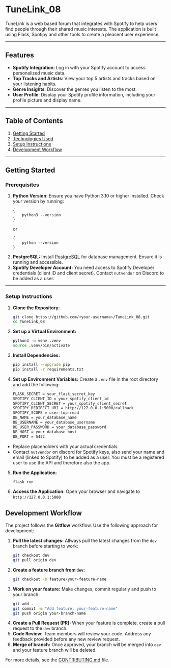# TuneLink_08

TuneLink is a web based forum that integrates with Spotify to help users find people through their shared music interests. The application is built using Flask, Spotipy and other tools to create a pleasent user experience. 

---

## Features
- **Spotify Integration**: Log in with your Spotify account to access personalized music data.
- **Top Tracks and Artists**: View your top 5 artists and tracks based on your listening habits. 
- **Genre Insights**: Discover the genres you listen to the most.
- **User Profile**: Display your Spotify profile information, including your profile picture and display name. 

---

## Table of Contents

1. [Getting Started](#getting-started)
2. [Technologies Used](#technologies-used)
3. [Setup Instructions](#setup-instructions)
4. [Development Workflow](#development-workflow)

---

## Getting Started 

### Prerequisites
1. **Python Version**: Ensure you have Python 3.10 or higher installed. Check your version by running:
    ```
    {
        python3 --version
    }
    ```
    or
    ```
    {
        python --version
    }
    ```
2. **PostgreSQL:** Install [PostgreSQL](https://www.postgresql.org/download/) for database management. Ensure it is running and accessible. 
3. **Spotify Developer Account:** You need access to Spotify Developer credentials (client ID and client secret). Contact `nutvendor` on Discord to be added as a user. 
---
### Setup Instructions
1. **Clone the Repository**:
   ```bash
   git clone https://github.com/<your-username>/TuneLink_08.git
   cd TuneLink_08
2. **Set up a Virtual Environment:**
    ```bash
    python3 -m venv .venv
    source .venv/bin/activate
3. **Install Dependencies:**
    ```bash
    pip install --upgrade pip
    pip install -r requirements.txt
4. **Set up Environment Variables:** Create a `.env` file in the root directory and add the following:
    ```bash
    FLASK_SECRET = your_flask_secret_key 
    SPOTIPY_CLIENT_ID = your_spotify_client_id 
    SPOTIPY_CLIENT_SECRET = your_spotify_client_secret
    SPOTIPY_REDIRECT_URI = http://127.0.0.1:5000/callback
    SPOTIPY_SCOPE = user-top-read  
    DB_NAME = your_database_name
    DB_USERNAME = your_database_username
    DB_USER_PASSWORD = your_database_password
    DB_HOST = your_database_host
    DB_PORT = 5432

- Replace placeholders with your actual credentials. 
- Contact `nutvendor` on discord for Spotify keys, also send your name and email (linked to Spotify) to be added as a user. You must be a registered user to use the API and therefore also the app. 
5. **Run the Application**:
    ```bash
    flask run

6. **Access the Application:** Open your browser and navigate to `http://127.0.0.1:5000`


## Development Workflow
The project follows the **Gitflow** workflow. Use the following approach for development:
1. **Pull the latest changes:** 
Allways pull the latest changes from the `dev` branch before starting to work:
    ```bash
    git checkout dev
    git pull origin dev
2. **Create a feature branch from `dev`:** 
    ```bash
    git checkout -b feature/your-feature-name
3. **Work on your feature:**
Make changes, commit regularly and push to your branch:
    ```bash
    git add .
    git commit -m "Add feature: your-feature-name"
    git push origin your-branch-name
4. **Create a Pull Request (PR):**
When your feature is complete, create a pull request to the `dev` branch.
5. **Code Review:** 
Team members will review your code. Address any feedback provided before any new review request.
6. **Merge of branch:**
Once approved, your branch will be merged into `dev` and your feature branch will be deleted. 


For more details, see the [CONTRIBUTING.md](/CONTRIBUTING.md) file. 

